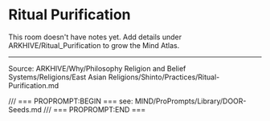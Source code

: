 # Ritual Purification

This room doesn't have notes yet. Add details under ARKHIVE/Ritual_Purification to grow the Mind Atlas.

---
Source: ARKHIVE/Why/Philosophy Religion and Belief Systems/Religions/East Asian Religions/Shinto/Practices/Ritual-Purification.md

/// === PROPROMPT:BEGIN ===
see: MIND/ProPrompts/Library/DOOR-Seeds.md
/// === PROPROMPT:END ===
